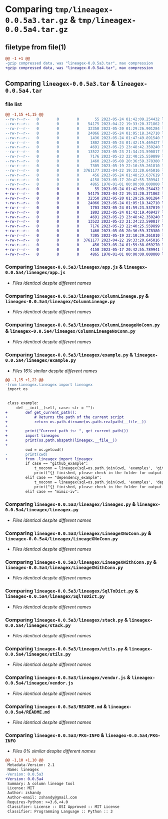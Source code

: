 # Comparing `tmp/lineagex-0.0.5a3.tar.gz` & `tmp/lineagex-0.0.5a4.tar.gz`

## filetype from file(1)

```diff
@@ -1 +1 @@
-gzip compressed data, was "lineagex-0.0.5a3.tar", max compression
+gzip compressed data, was "lineagex-0.0.5a4.tar", max compression
```

## Comparing `lineagex-0.0.5a3.tar` & `lineagex-0.0.5a4.tar`

### file list

```diff
@@ -1,15 +1,15 @@
--rw-r--r--   0        0        0       55 2023-05-24 01:42:09.254432 lineagex-0.0.5a3/lineagex/__init__.py
--rw-r--r--   0        0        0    54175 2023-04-22 19:33:20.371862 lineagex-0.0.5a3/lineagex/app.js
--rw-r--r--   0        0        0    32350 2023-05-20 01:29:26.901284 lineagex-0.0.5a3/lineagex/ColumnLineage.py
--rw-r--r--   0        0        0    24066 2023-05-24 01:05:18.342710 lineagex-0.0.5a3/lineagex/ColumnLineageNoConn.py
--rw-r--r--   0        0        0     1436 2023-05-24 01:47:49.891540 lineagex-0.0.5a3/lineagex/example.py
--rw-r--r--   0        0        0     1802 2023-05-24 01:42:19.469427 lineagex-0.0.5a3/lineagex/lineagex.py
--rw-r--r--   0        0        0     4691 2023-05-23 23:48:42.350240 lineagex-0.0.5a3/lineagex/LineageXNoConn.py
--rw-r--r--   0        0        0    13522 2023-05-23 21:34:23.590817 lineagex-0.0.5a3/lineagex/LineageXWithConn.py
--rw-r--r--   0        0        0     7176 2023-05-23 22:40:25.559899 lineagex-0.0.5a3/lineagex/SqlToDict.py
--rw-r--r--   0        0        0     1460 2023-05-08 20:36:59.378380 lineagex-0.0.5a3/lineagex/stack.py
--rw-r--r--   0        0        0     7305 2023-05-19 22:10:39.261810 lineagex-0.0.5a3/lineagex/utils.py
--rw-r--r--   0        0        0  3761177 2023-04-22 19:33:20.645016 lineagex-0.0.5a3/lineagex/vendor.js
--rw-r--r--   0        0        0      456 2023-05-24 01:48:23.637619 lineagex-0.0.5a3/pyproject.toml
--rw-r--r--   0        0        0     4158 2023-05-17 20:42:55.789941 lineagex-0.0.5a3/README.md
--rw-r--r--   0        0        0     4865 1970-01-01 00:00:00.000000 lineagex-0.0.5a3/PKG-INFO
+-rw-r--r--   0        0        0       55 2023-05-24 01:42:09.254432 lineagex-0.0.5a4/lineagex/__init__.py
+-rw-r--r--   0        0        0    54175 2023-04-22 19:33:20.371862 lineagex-0.0.5a4/lineagex/app.js
+-rw-r--r--   0        0        0    32350 2023-05-20 01:29:26.901284 lineagex-0.0.5a4/lineagex/ColumnLineage.py
+-rw-r--r--   0        0        0    24066 2023-05-24 01:05:18.342710 lineagex-0.0.5a4/lineagex/ColumnLineageNoConn.py
+-rw-r--r--   0        0        0     1703 2023-05-24 01:59:23.537019 lineagex-0.0.5a4/lineagex/example.py
+-rw-r--r--   0        0        0     1802 2023-05-24 01:42:19.469427 lineagex-0.0.5a4/lineagex/lineagex.py
+-rw-r--r--   0        0        0     4691 2023-05-23 23:48:42.350240 lineagex-0.0.5a4/lineagex/LineageXNoConn.py
+-rw-r--r--   0        0        0    13522 2023-05-23 21:34:23.590817 lineagex-0.0.5a4/lineagex/LineageXWithConn.py
+-rw-r--r--   0        0        0     7176 2023-05-23 22:40:25.559899 lineagex-0.0.5a4/lineagex/SqlToDict.py
+-rw-r--r--   0        0        0     1460 2023-05-08 20:36:59.378380 lineagex-0.0.5a4/lineagex/stack.py
+-rw-r--r--   0        0        0     7305 2023-05-19 22:10:39.261810 lineagex-0.0.5a4/lineagex/utils.py
+-rw-r--r--   0        0        0  3761177 2023-04-22 19:33:20.645016 lineagex-0.0.5a4/lineagex/vendor.js
+-rw-r--r--   0        0        0      456 2023-05-24 01:59:38.059270 lineagex-0.0.5a4/pyproject.toml
+-rw-r--r--   0        0        0     4158 2023-05-17 20:42:55.789941 lineagex-0.0.5a4/README.md
+-rw-r--r--   0        0        0     4865 1970-01-01 00:00:00.000000 lineagex-0.0.5a4/PKG-INFO
```

### Comparing `lineagex-0.0.5a3/lineagex/app.js` & `lineagex-0.0.5a4/lineagex/app.js`

 * *Files identical despite different names*

### Comparing `lineagex-0.0.5a3/lineagex/ColumnLineage.py` & `lineagex-0.0.5a4/lineagex/ColumnLineage.py`

 * *Files identical despite different names*

### Comparing `lineagex-0.0.5a3/lineagex/ColumnLineageNoConn.py` & `lineagex-0.0.5a4/lineagex/ColumnLineageNoConn.py`

 * *Files identical despite different names*

### Comparing `lineagex-0.0.5a3/lineagex/example.py` & `lineagex-0.0.5a4/lineagex/example.py`

 * *Files 16% similar despite different names*

```diff
@@ -1,15 +1,22 @@
-from lineagex.lineagex import lineagex
 import os
 
 
 class example:
     def __init__(self, case: str = ""):
+        def get_current_path():
+            # Returns the path of the current script
+            return os.path.dirname(os.path.realpath(__file__))
+
+        print("Current path is: ", get_current_path())
+        import lineagex
+        print(os.path.abspath(lineagex.__file__))
+
         cwd = os.getcwd()
-        print(cwd)
+        from .lineagex import lineagex
         if case == "github_example":
             t_noconn = lineagex(sql=os.path.join(cwd, 'examples', 'github_example'), target_schema="schema1", search_path_schema="schema1, public")
             print("{} finished, please check in the folder for output.json and index.html".format(case))
         elif case == "dependency_example":
             t_noconn = lineagex(sql=os.path.join(cwd, 'examples', 'dependency_example'), target_schema="mimiciii_derived", search_path_schema="mimiciii_clinical, public")
             print("{} finished, please check in the folder for output.json and index.html".format(case))
         elif case == "mimic-iv":
```

### Comparing `lineagex-0.0.5a3/lineagex/lineagex.py` & `lineagex-0.0.5a4/lineagex/lineagex.py`

 * *Files identical despite different names*

### Comparing `lineagex-0.0.5a3/lineagex/LineageXNoConn.py` & `lineagex-0.0.5a4/lineagex/LineageXNoConn.py`

 * *Files identical despite different names*

### Comparing `lineagex-0.0.5a3/lineagex/LineageXWithConn.py` & `lineagex-0.0.5a4/lineagex/LineageXWithConn.py`

 * *Files identical despite different names*

### Comparing `lineagex-0.0.5a3/lineagex/SqlToDict.py` & `lineagex-0.0.5a4/lineagex/SqlToDict.py`

 * *Files identical despite different names*

### Comparing `lineagex-0.0.5a3/lineagex/stack.py` & `lineagex-0.0.5a4/lineagex/stack.py`

 * *Files identical despite different names*

### Comparing `lineagex-0.0.5a3/lineagex/utils.py` & `lineagex-0.0.5a4/lineagex/utils.py`

 * *Files identical despite different names*

### Comparing `lineagex-0.0.5a3/lineagex/vendor.js` & `lineagex-0.0.5a4/lineagex/vendor.js`

 * *Files identical despite different names*

### Comparing `lineagex-0.0.5a3/README.md` & `lineagex-0.0.5a4/README.md`

 * *Files identical despite different names*

### Comparing `lineagex-0.0.5a3/PKG-INFO` & `lineagex-0.0.5a4/PKG-INFO`

 * *Files 0% similar despite different names*

```diff
@@ -1,10 +1,10 @@
 Metadata-Version: 2.1
 Name: lineagex
-Version: 0.0.5a3
+Version: 0.0.5a4
 Summary: A column lineage tool
 License: MIT
 Author: zshandy
 Author-email: zshandy@gmail.com
 Requires-Python: >=3.6,<4.0
 Classifier: License :: OSI Approved :: MIT License
 Classifier: Programming Language :: Python :: 3
```

